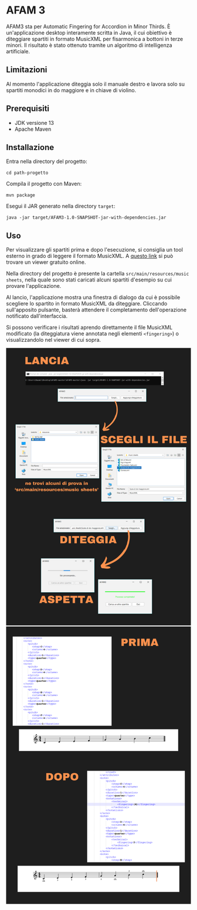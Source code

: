 # AFAM 3

AFAM3 sta per Automatic Fingering for Accordion in Minor Thirds. È un'applicazione desktop interamente scritta in Java, il cui obiettivo è diteggiare spartiti in formato MusicXML per fisarmonica a bottoni in terze minori. Il risultato è stato ottenuto tramite un algoritmo di intelligenza artificiale.

## Limitazioni

Al momento l'applicazione diteggia solo il manuale destro e lavora solo su spartiti monodici in do maggiore e in chiave di violino.

## Prerequisiti

- JDK versione 13
- Apache Maven

## Installazione

Entra nella directory del progetto:

```shell
cd path-progetto
```

Compila il progetto con Maven:

```shell
mvn package
```

Esegui il JAR generato nella directory `target`:

```shell
java -jar target/AFAM3-1.0-SNAPSHOT-jar-with-dependencies.jar
```

## Uso

Per visualizzare gli spartiti prima e dopo l'esecuzione, si consiglia un tool esterno in grado di leggere il formato MusicXML. A [questo link](https://www.soundslice.com/musicxml-viewer/) si può trovare un viewer gratuito online. 

Nella directory del progetto è presente la cartella `src/main/resources/music sheets`, nella quale sono stati caricati alcuni spartiti d'esempio su cui provare l'applicazione.

Al lancio, l'applicazione mostra una finestra di dialogo da cui è possibile scegliere lo spartito in formato MusicXML da diteggiare. Cliccando sull'apposito pulsante, basterà attendere il completamento dell'operazione notificato dall'interfaccia.

Si possono verificare i risultati aprendo direttamente il file MusicXML modificato (la diteggiatura viene annotata negli elementi `<fingering>`) o visualizzandolo nel viewer di cui sopra.  


![Demo: esecuzione](Demo/1.png)
![Demo: risultati](Demo/2.png)
